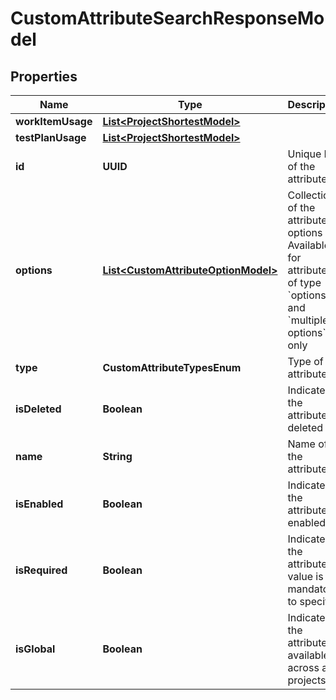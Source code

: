 

# CustomAttributeSearchResponseModel


## Properties

| Name | Type | Description | Notes |
|------------ | ------------- | ------------- | -------------|
|**workItemUsage** | [**List&lt;ProjectShortestModel&gt;**](ProjectShortestModel.md) |  |  |
|**testPlanUsage** | [**List&lt;ProjectShortestModel&gt;**](ProjectShortestModel.md) |  |  |
|**id** | **UUID** | Unique ID of the attribute |  |
|**options** | [**List&lt;CustomAttributeOptionModel&gt;**](CustomAttributeOptionModel.md) | Collection of the attribute options      Available for attributes of type &#x60;options&#x60; and &#x60;multiple options&#x60; only |  |
|**type** | **CustomAttributeTypesEnum** | Type of the attribute |  |
|**isDeleted** | **Boolean** | Indicates if the attribute is deleted |  |
|**name** | **String** | Name of the attribute |  |
|**isEnabled** | **Boolean** | Indicates if the attribute is enabled |  |
|**isRequired** | **Boolean** | Indicates if the attribute value is mandatory to specify |  |
|**isGlobal** | **Boolean** | Indicates if the attribute is available across all projects |  |



